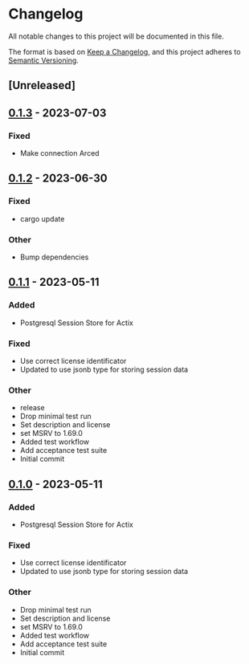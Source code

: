 # Changelog
All notable changes to this project will be documented in this file.

The format is based on [Keep a Changelog](https://keepachangelog.com/en/1.0.0/),
and this project adheres to [Semantic Versioning](https://semver.org/spec/v2.0.0.html).

## [Unreleased]

## [0.1.3](https://github.com/chriswk/actix-session-sqlx-postgres/compare/v0.1.2...v0.1.3) - 2023-07-03

### Fixed
- Make connection Arced

## [0.1.2](https://github.com/chriswk/actix-session-sqlx-postgres/compare/v0.1.1...v0.1.2) - 2023-06-30

### Fixed
- cargo update

### Other
- Bump dependencies

## [0.1.1](https://github.com/chriswk/actix-session-sqlx-postgres/compare/v0.1.0...v0.1.1) - 2023-05-11

### Added
- Postgresql Session Store for Actix

### Fixed
- Use correct license identificator
- Updated to use jsonb type for storing session data

### Other
- release
- Drop minimal test run
- Set description and license
- set MSRV to 1.69.0
- Added test workflow
- Add acceptance test suite
- Initial commit

## [0.1.0](https://github.com/chriswk/actix-session-sqlx-postgres/releases/tag/v0.1.0) - 2023-05-11

### Added
- Postgresql Session Store for Actix

### Fixed
- Use correct license identificator
- Updated to use jsonb type for storing session data

### Other
- Drop minimal test run
- Set description and license
- set MSRV to 1.69.0
- Added test workflow
- Add acceptance test suite
- Initial commit
